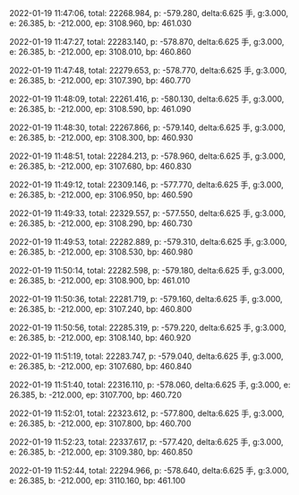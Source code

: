 2022-01-19 11:47:06, total: 22268.984, p: -579.280, delta:6.625 手, g:3.000, e: 26.385, b: -212.000, ep: 3108.960, bp: 461.030

2022-01-19 11:47:27, total: 22283.140, p: -578.870, delta:6.625 手, g:3.000, e: 26.385, b: -212.000, ep: 3108.010, bp: 460.860

2022-01-19 11:47:48, total: 22279.653, p: -578.770, delta:6.625 手, g:3.000, e: 26.385, b: -212.000, ep: 3107.390, bp: 460.770

2022-01-19 11:48:09, total: 22261.416, p: -580.130, delta:6.625 手, g:3.000, e: 26.385, b: -212.000, ep: 3108.590, bp: 461.090

2022-01-19 11:48:30, total: 22267.866, p: -579.140, delta:6.625 手, g:3.000, e: 26.385, b: -212.000, ep: 3108.300, bp: 460.930

2022-01-19 11:48:51, total: 22284.213, p: -578.960, delta:6.625 手, g:3.000, e: 26.385, b: -212.000, ep: 3107.680, bp: 460.830

2022-01-19 11:49:12, total: 22309.146, p: -577.770, delta:6.625 手, g:3.000, e: 26.385, b: -212.000, ep: 3106.950, bp: 460.590

2022-01-19 11:49:33, total: 22329.557, p: -577.550, delta:6.625 手, g:3.000, e: 26.385, b: -212.000, ep: 3108.290, bp: 460.730

2022-01-19 11:49:53, total: 22282.889, p: -579.310, delta:6.625 手, g:3.000, e: 26.385, b: -212.000, ep: 3108.530, bp: 460.980

2022-01-19 11:50:14, total: 22282.598, p: -579.180, delta:6.625 手, g:3.000, e: 26.385, b: -212.000, ep: 3108.900, bp: 461.010

2022-01-19 11:50:36, total: 22281.719, p: -579.160, delta:6.625 手, g:3.000, e: 26.385, b: -212.000, ep: 3107.240, bp: 460.800

2022-01-19 11:50:56, total: 22285.319, p: -579.220, delta:6.625 手, g:3.000, e: 26.385, b: -212.000, ep: 3108.140, bp: 460.920

2022-01-19 11:51:19, total: 22283.747, p: -579.040, delta:6.625 手, g:3.000, e: 26.385, b: -212.000, ep: 3107.680, bp: 460.840

2022-01-19 11:51:40, total: 22316.110, p: -578.060, delta:6.625 手, g:3.000, e: 26.385, b: -212.000, ep: 3107.700, bp: 460.720

2022-01-19 11:52:01, total: 22323.612, p: -577.800, delta:6.625 手, g:3.000, e: 26.385, b: -212.000, ep: 3107.800, bp: 460.700

2022-01-19 11:52:23, total: 22337.617, p: -577.420, delta:6.625 手, g:3.000, e: 26.385, b: -212.000, ep: 3109.380, bp: 460.850

2022-01-19 11:52:44, total: 22294.966, p: -578.640, delta:6.625 手, g:3.000, e: 26.385, b: -212.000, ep: 3110.160, bp: 461.100
